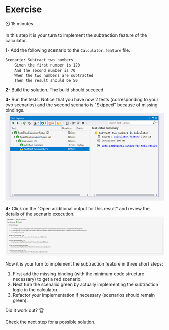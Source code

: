 Exercise
=========

⏲️ 15 minutes

In this step it is your turn to implement the subtraction feature of the calculator.

**1-** Add the following scenario to the `Calculator.feature` file.

``` Gherkin
Scenario: Subtract two numbers
    Given the first number is 120
    And the second number is 70
    When the two numbers are subtracted
    Then the result should be 50
```

**2-** Build the solution. The build should succeed.

**3-** Run the tests. Notice that you have now 2 tests (corresponding to your two scenarios) and the second scenario is "Skipped" because of missing bindings.  
![Test Explorer Failed Test](../_static/step9/test_explorer_second_test.png)

**4-** Click on the "Open additional output for this result" and review the details of the scenario execution.  
![Test Explorer Additional Output](../_static/step8/test_explorer_additional_output.png)

Now it is your turn to implement the subtraction feature in three short steps:

1. First add the missing binding (with the minimum code structure necessary) to get a red scenario.
1. Next turn the scenario green by actually implementing the subtraction logic in the calculator.
1. Refactor your implementation if necessary (scenarios should remain green).

Did it work out? 🏆

Check the next step for a possible solution.
